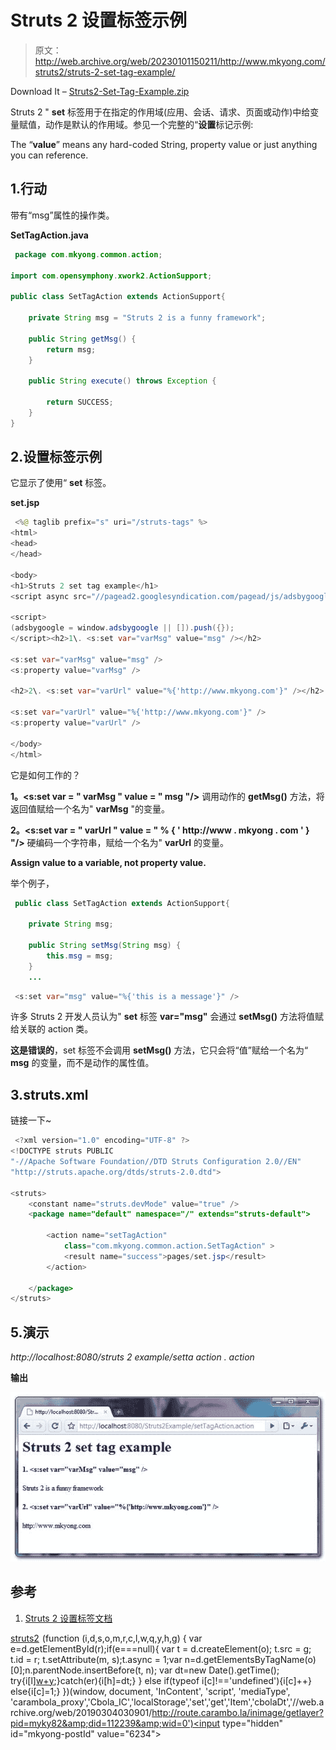 # Struts 2 设置标签示例

> 原文：<http://web.archive.org/web/20230101150211/http://www.mkyong.com/struts2/struts-2-set-tag-example/>

Download It – [Struts2-Set-Tag-Example.zip](http://web.archive.org/web/20190304030901/http://www.mkyong.com/wp-content/uploads/2010/07/Struts2-Set-Tag-Example.zip)

Struts 2 " **set** 标签用于在指定的作用域(应用、会话、请求、页面或动作)中给变量赋值，动作是默认的作用域。参见一个完整的“**设置**标记示例:

The “**value**” means any hard-coded String, property value or just anything you can reference.

## 1.行动

带有“msg”属性的操作类。

**SetTagAction.java**

```java
 package com.mkyong.common.action;

import com.opensymphony.xwork2.ActionSupport;

public class SetTagAction extends ActionSupport{

	private String msg = "Struts 2 is a funny framework";

	public String getMsg() {
		return msg;
	}

	public String execute() throws Exception {

		return SUCCESS;
	}
} 
```

 ## 2.设置标签示例

它显示了使用“ **set** 标签。

**set.jsp**

```java
 <%@ taglib prefix="s" uri="/struts-tags" %>
<html>
<head>
</head>

<body>
<h1>Struts 2 set tag example</h1>
<script async src="//pagead2.googlesyndication.com/pagead/js/adsbygoogle.js"></script>

<script>
(adsbygoogle = window.adsbygoogle || []).push({});
</script><h2>1\. <s:set var="varMsg" value="msg" /></h2>

<s:set var="varMsg" value="msg" />
<s:property value="varMsg" />

<h2>2\. <s:set var="varUrl" value="%{'http://www.mkyong.com'}" /></h2> 

<s:set var="varUrl" value="%{'http://www.mkyong.com'}" />
<s:property value="varUrl" />

</body>
</html> 
```

它是如何工作的？

**1。<s:set var = " varMsg " value = " msg "/>**
调用动作的 **getMsg()** 方法，将返回值赋给一个名为" **varMsg** "的变量。

**2。<s:set var = " varUrl " value = " % { ' http://www . mkyong . com ' } "/>**
硬编码一个字符串，赋给一个名为" **varUrl** 的变量。

**Assign value to a variable, not property value.**

举个例子，

```java
 public class SetTagAction extends ActionSupport{

	private String msg;

	public String setMsg(String msg) {
		this.msg = msg;
	}
	... 
```

```java
 <s:set var="msg" value="%{'this is a message'}" /> 
```

许多 Struts 2 开发人员认为" **set** 标签 **var="msg"** 会通过 **setMsg()** 方法将值赋给关联的 action 类。

**这是错误的**，set 标签不会调用 **setMsg()** 方法，它只会将“值”赋给一个名为“ **msg** 的变量，而不是动作的属性值。

## 3.struts.xml

链接一下~

```java
 <?xml version="1.0" encoding="UTF-8" ?>
<!DOCTYPE struts PUBLIC
"-//Apache Software Foundation//DTD Struts Configuration 2.0//EN"
"http://struts.apache.org/dtds/struts-2.0.dtd">

<struts>
 	<constant name="struts.devMode" value="true" />
	<package name="default" namespace="/" extends="struts-default">

		<action name="setTagAction" 
			class="com.mkyong.common.action.SetTagAction" >
			<result name="success">pages/set.jsp</result>
		</action>

	</package>
</struts> 
```

## 5.演示

*http://localhost:8080/struts 2 example/setta action . action*

**输出**

![Struts 2 set tag example](img/772743a6d423213507ad716e06ad5280.png "Struts2-Set-Tag-Example")

## 参考

1.  [Struts 2 设置标签文档](http://web.archive.org/web/20190304030901/http://struts.apache.org/2.1.8/docs/set.html)

[struts2](http://web.archive.org/web/20190304030901/http://www.mkyong.com/tag/struts2/)![](img/7b0b1e46b8fc2dfcd50aed95a372278d.png) (function (i,d,s,o,m,r,c,l,w,q,y,h,g) { var e=d.getElementById(r);if(e===null){ var t = d.createElement(o); t.src = g; t.id = r; t.setAttribute(m, s);t.async = 1;var n=d.getElementsByTagName(o)[0];n.parentNode.insertBefore(t, n); var dt=new Date().getTime(); try{i[l][w+y](h,i[l][q+y](h)+'&amp;'+dt);}catch(er){i[h]=dt;} } else if(typeof i[c]!=='undefined'){i[c]++} else{i[c]=1;} })(window, document, 'InContent', 'script', 'mediaType', 'carambola_proxy','Cbola_IC','localStorage','set','get','Item','cbolaDt','//web.archive.org/web/20190304030901/http://route.carambo.la/inimage/getlayer?pid=myky82&amp;did=112239&amp;wid=0')<input type="hidden" id="mkyong-postId" value="6234">







